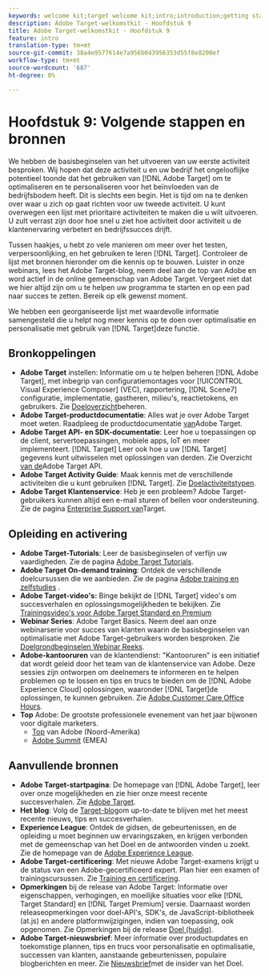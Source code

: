```yaml
---
keywords: welcome kit;target welcome kit;intro;introduction;getting started
description: Adobe Target-welkomstkit - Hoofdstuk 9
title: Adobe Target-welkomstkit - Hoofdstuk 9
feature: intro
translation-type: tm+mt
source-git-commit: 38a4e9577614e7a956b043956353d55f8e8200ef
workflow-type: tm+mt
source-wordcount: '687'
ht-degree: 0%

---
```



# Hoofdstuk 9: Volgende stappen en bronnen

We hebben de basisbeginselen van het uitvoeren van uw eerste activiteit besproken. Wij hopen dat deze activiteit u en uw bedrijf het ongelooflijke potentieel toonde dat het gebruiken van [!DNL Adobe Target] om te optimaliseren en te personaliseren voor het beïnvloeden van de bedrijfsbodem heeft. Dit is slechts een begin. Het is tijd om na te denken over waar u zich op gaat richten voor uw tweede activiteit. U kunt overwegen een lijst met prioritaire activiteiten te maken die u wilt uitvoeren. U zult verrast zijn door hoe snel u ziet hoe activiteit door activiteit u de klantenervaring verbetert en bedrijfssucces drijft.

Tussen haakjes, u hebt zo vele manieren om meer over het testen, verpersoonlijking, en het gebruiken te leren [!DNL Target]. Controleer de lijst met bronnen hieronder om die kennis op te bouwen. Luister in onze webinars, lees het Adobe Target-blog, neem deel aan de top van Adobe en word actief in de online gemeenschap van Adobe Target. Vergeet niet dat we hier altijd zijn om u te helpen uw programma te starten en op een pad naar succes te zetten. Bereik op elk gewenst moment.

We hebben een georganiseerde lijst met waardevolle informatie samengesteld die u helpt nog meer kennis op te doen over optimalisatie en personalisatie met gebruik van [!DNL Target]deze functie.

## Bronkoppelingen

* **Adobe Target** instellen: Informatie om u te helpen beheren [!DNL Adobe Target], met inbegrip van configuratiemontages voor [!UICONTROL Visual Experience Composer] (VEC), rapportering, [!DNL Scene7] configuratie, implementatie, gastheren, milieu&#39;s, reactietokens, en gebruikers. Zie [Doeloverzicht](/help/administrating-target/administrating-target.md)beheren.
* **Adobe Target-productdocumentatie**: Alles wat je over Adobe Target moet weten. Raadpleeg de productdocumentatie [van](https://docs.adobe.com/content/help/en/target/using/target-home.html)Adobe Target.
* **Adobe Target API- en SDK-documentatie**: Leer hoe u toepassingen op de client, servertoepassingen, mobiele apps, IoT en meer implementeert. [!DNL Target] Leer ook hoe u uw [!DNL Target] gegevens kunt uitwisselen met oplossingen van derden. Zie Overzicht [van de](/help/api/api-overview.md)Adobe Target API.
* **Adobe Target Activity Guide**: Maak kennis met de verschillende activiteiten die u kunt gebruiken [!DNL Target]. Zie [Doelactiviteitstypen](/help/c-activities/target-activities-guide.md).
* **Adobe Target Klantenservice**: Heb je een probleem? Adobe Target-gebruikers kunnen altijd een e-mail sturen of bellen voor ondersteuning. Zie de pagina [Enterprise Support van](https://helpx.adobe.com/contact/enterprise-support.ec.html#target)Target.

## Opleiding en activering

* **Adobe Target-Tutorials**: Leer de basisbeginselen of verfijn uw vaardigheden. Zie de pagina [Adobe Target Tutorials](https://docs.adobe.com/content/help/en/target-learn/tutorials/overview.html).
* **Adobe Target On-demand training**: Ontdek de verschillende doelcursussen die we aanbieden. Zie de pagina [Adobe training en zelfstudies](https://helpx.adobe.com/learning.html?promoid=KAUDK) .
* **Adobe Target-video&#39;s:** Binge bekijkt de [!DNL Target] video&#39;s om succesverhalen en oplossingsmogelijkheden te bekijken. Zie [Trainingsvideo&#39;s voor Adobe Target Standard en Premium](/help/c-intro/target-standard-premium-training-videos.md)
* **Webinar Series**: Adobe Target Basics. Neem deel aan onze webinarserie voor succes van klanten waarin de basisbeginselen van optimalisatie met Adobe Target-gebruikers worden besproken. Zie [Doelgrondbeginselen Webinar Reeks](/help/cmp-resources-and-contact-information.md#concept_11902FAC95C64479AABE020557A7EEE4).
* **Adobe-kantooruren** van de klantendienst: &quot;Kantooruren&quot; is een initiatief dat wordt geleid door het team van de klantenservice van Adobe. Deze sessies zijn ontworpen om deelnemers te informeren en te helpen problemen op te lossen en tips en trucs te bieden om de [!DNL Adobe Experience Cloud] oplossingen, waaronder [!DNL Target]de oplossingen, te kunnen gebruiken. Zie [Adobe Customer Care Office Hours](/help/cmp-resources-and-contact-information.md#concept_58EA30379D3B48C4848BA2A8C464A5B7).
* **Top** Adobe: De grootste professionele evenement van het jaar bijwonen voor digitale marketers.
   * [Top](https://summit.adobe.com/na/) van Adobe (Noord-Amerika)
   * [Adobe Summit](http://summit-emea.adobe.com/emea/) (EMEA)

## Aanvullende bronnen

* **Adobe Target-startpagina**: De homepage van [!DNL Adobe Target], leer over onze mogelijkheden en zie hier onze meest recente succesverhalen. Zie [Adobe Target](https://www.adobe.com/marketing/target.html).
* **Het blog**: Volg de [Target-blog](https://blog.adobe.com/en/2020/07/29/adobe-target-announces-enhanced-analytics-measurement-for-ai-powered-testing-and-personalization.html#gs.di9df5)om up-to-date te blijven met het meest recente nieuws, tips en succesverhalen.
* **Experience League**: Ontdek de gidsen, de gebeurtenissen, en de opleiding u moet beginnen uw ervaringszaken, en krijgen verbonden met de gemeenschap van het Doel en de antwoorden vinden u zoekt. Zie de homepage van de [Adobe Experience League](https://experienceleague.adobe.com/#home).
* **Adobe Target-certificering**: Met nieuwe Adobe Target-examens krijgt u de status van een Adobe-gecertificeerd expert. Plan hier een examen of trainingscursussen. Zie [Training en certificering](/help/c-intro/training-and-certification.md).
* **Opmerkingen** bij de release van Adobe Target: Informatie over eigenschappen, verhogingen, en moeilijke situaties voor elke [!DNL Target Standard] en [!DNL Target Premium] versie. Daarnaast worden releaseopmerkingen voor doel-API&#39;s, SDK&#39;s, de JavaScript-bibliotheek (at.js) en andere platformwijzigingen, indien van toepassing, ook opgenomen. Zie Opmerkingen bij de release [Doel (huidig)](/help/r-release-notes/release-notes.md).
* **Adobe Target-nieuwsbrief**: Meer informatie over productupdates en toekomstige plannen, tips en trucs voor personalisatie en optimalisatie, successen van klanten, aanstaande gebeurtenissen, populaire blogberichten en meer. Zie [Nieuwsbrief](/help/r-release-notes/target-insider-newsletter.md)met de insider van het Doel.

